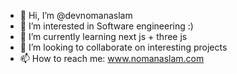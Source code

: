 - 👋 Hi, I’m @devnomanaslam
- 👀 I’m interested in Software engineering :)
- 🌱 I’m currently learning next js + three js
- 💞️ I’m looking to collaborate on interesting projects
- 📫 How to reach me: www.nomanaslam.com

<!---
devnomanaslam/devnomanaslam is a ✨ special ✨ repository because its `README.md` (this file) appears on your GitHub profile.
You can click the Preview link to take a look at your changes.
--->
